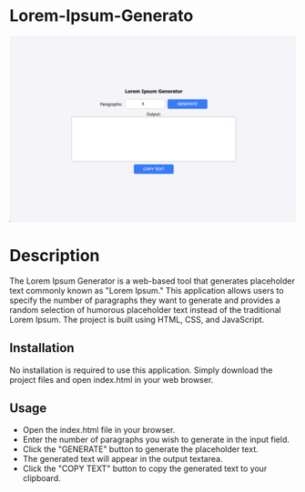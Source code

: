 # Lorem-Ipsum-Generato

![Lorem Ipsum Generator Screenshot](screenshots/LoremIpsumGeneratorScreenshot.png)


# Description
The Lorem Ipsum Generator is a web-based tool that generates placeholder text commonly known as "Lorem Ipsum." This application allows users to specify the number of paragraphs they want to generate and provides a random selection of humorous placeholder text instead of the traditional Lorem Ipsum. The project is built using HTML, CSS, and JavaScript.

## Installation
No installation is required to use this application. Simply download the project files and open index.html in your web browser.


## Usage
- Open the index.html file in your browser.
- Enter the number of paragraphs you wish to generate in the input field.
- Click the "GENERATE" button to generate the placeholder text.
- The generated text will appear in the output textarea.
- Click the "COPY TEXT" button to copy the generated text to your clipboard.


